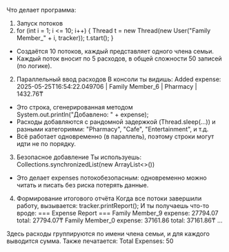 Что делает программа:
1. Запуск потоков
2. for (int i = 1; i <= 10; i++) {
    Thread t = new Thread(new User("Family Member_" + i, tracker));
    t.start();
}
- Создаётся 10 потоков, каждый представляет одного члена семьи.
- Каждый поток вносит по 5 расходов, в общей сложности 50 записей (по логике).

2. Параллельный ввод расходов
В консоли ты видишь:
Added expense: 2025-05-25T16:54:22.049706 | Family Member_6 | Pharmacy | 1432.76₸

- Это строка, сгенерированная методом System.out.println("Добавлено: " + expense);
- Расходы добавляются с рандомной задержкой (Thread.sleep(...)) и разными категориями: "Pharmacy", "Cafe", "Entertainment", и т.д.
- Всё работает одновременно (в параллель), поэтому строки могут идти не по порядку.

3. Безопасное добавление
Ты используешь:
Collections.synchronizedList(new ArrayList<>())
- Это делает expenses потокобезопасным: одновременно можно читать и писать без риска потерять данные.

4. Формирование итогового отчёта
Когда все потоки завершили работу, вызывается: tracker.printReport();
И ты получаешь что-то вроде:
=== Expense Report ===
Family Member_9 expense: 27794.07 total: 27794.07₸
Family Member_0 expense: 37161.86 total: 37161.86₸
...

Здесь расходы группируются по имени члена семьи, и для каждого выводится сумма.
Также печатается: Total Expenses: 50
